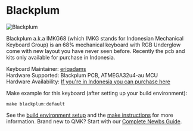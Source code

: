 # Blackplum
![Blackplum](https://i.imgur.com/EOUQk4J.png)

Blackplum a.k.a IMKG68 (which IMKG stands for Indonesian Mechanical Keyboard Group) is an 68% mechanical keyboard with RGB Underglow come with new layout you have never seen before. Recently the pcb and kits only available for purchase in Indonesia.

Keyboard Maintainer: [eriqadams](https://github.com/eriqadams)  
Hardware Supported: Blackplum PCB, ATMEGA32u4-au MCU  
Hardware Availability: [If you're in Indonesia you can purchase here](https://tokopedia.com/pixlup) 

Make example for this keyboard (after setting up your build environment):

    make blackplum:default

See the [build environment setup](https://docs.qmk.fm/#/getting_started_build_tools) and the [make instructions](https://docs.qmk.fm/#/getting_started_make_guide) for more information. Brand new to QMK? Start with our [Complete Newbs Guide](https://docs.qmk.fm/#/newbs).
